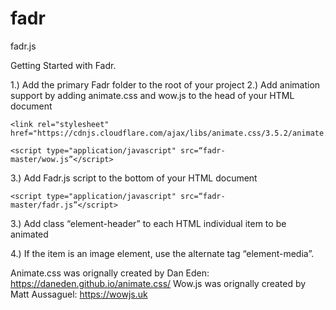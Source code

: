 # fadr
fadr.js

Getting Started with Fadr.

1.) Add the primary Fadr folder to the root of your project
2.) Add animation support by adding animate.css and wow.js to the head of your HTML document
```
<link rel="stylesheet" href="https://cdnjs.cloudflare.com/ajax/libs/animate.css/3.5.2/animate.min.css">
```
```
<script type="application/javascript" src=“fadr-master/wow.js”</script>
```

3.) Add Fadr.js script to the bottom of your HTML document
```
<script type="application/javascript" src=“fadr-master/fadr.js”</script>
```
  
3.) Add class “element-header” to each HTML individual item to be animated

4.) If the item is an image element, use the alternate tag “element-media”.




Animate.css was orignally created by Dan Eden: https://daneden.github.io/animate.css/
Wow.js was orignally created by Matt Aussaguel: https://wowjs.uk

